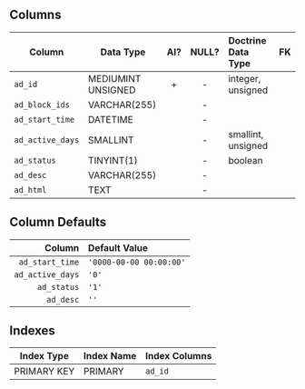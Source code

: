 ## Columns
| Column           | Data Type          | AI? | NULL? | Doctrine Data Type | FK |
|------------------|--------------------|:---:|:-----:|:-------------------|:--:|
| `ad_id`          | MEDIUMINT UNSIGNED | + | - | integer, unsigned
| `ad_block_ids`   | VARCHAR(255)       | | -
| `ad_start_time`  | DATETIME           | | -
| `ad_active_days` | SMALLINT           | | - | smallint, unsigned
| `ad_status`      | TINYINT(1)         | | - | boolean
| `ad_desc`        | VARCHAR(255)       | | -
| `ad_html`        | TEXT               | | -

## Column Defaults
| Column       | Default Value |
|-------------:|:--------------|
| `ad_start_time`  | `'0000-00-00 00:00:00'`
| `ad_active_days` | `'0'`
| `ad_status`      | `'1'`
| `ad_desc`        | `''`

## Indexes
| Index Type  | Index Name | Index Columns |
|-------------|------------|---------------|
| PRIMARY KEY | PRIMARY    | `ad_id`
